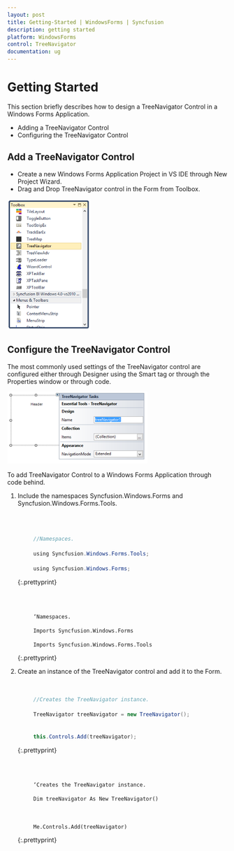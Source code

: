 ```yaml
---
layout: post
title: Getting-Started | WindowsForms | Syncfusion
description: getting started
platform: WindowsForms
control: TreeNavigator 
documentation: ug
---
```


# Getting Started

This section briefly describes how to design a TreeNavigator Control in a Windows Forms Application.

* Adding a TreeNavigator Control 
* Configuring the TreeNavigator Control

## Add a TreeNavigator Control

* Create a new Windows Forms Application Project in VS IDE through New Project Wizard.
* Drag and Drop TreeNavigator control in the Form from Toolbox.



![](Getting-Started_images/Getting-Started_img1.png) 



## Configure the TreeNavigator Control

The most commonly used settings of the TreeNavigator control are configured either through Designer using the Smart tag or through the Properties window or through code.

![](Getting-Started_images/Getting-Started_img2.png)



To add TreeNavigator Control to a Windows Forms Application through code behind.

1. Include the namespaces Syncfusion.Windows.Forms and Syncfusion.Windows.Forms.Tools.



   ~~~ cs



		//Namespaces.

		using Syncfusion.Windows.Forms.Tools;

		using Syncfusion.Windows.Forms;

   ~~~
   {:.prettyprint}

   ~~~ vbnet



		‘Namespaces.

		Imports Syncfusion.Windows.Forms

		Imports Syncfusion.Windows.Forms.Tools

   ~~~
   {:.prettyprint}

2. Create an instance of the TreeNavigator control and add it to the Form.

   ~~~ cs


		//Creates the TreeNavigator instance.

		TreeNavigator treeNavigator = new TreeNavigator();


		this.Controls.Add(treeNavigator);

   ~~~
   {:.prettyprint}

   ~~~ vbnet



		‘Creates the TreeNavigator instance.

		Dim treeNavigator As New TreeNavigator()



		Me.Controls.Add(treeNavigator)

   ~~~
   {:.prettyprint}

